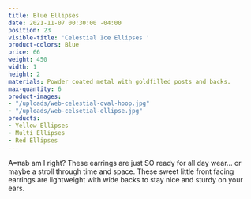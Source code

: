 ```yaml
---
title: Blue Ellipses
date: 2021-11-07 00:30:00 -04:00
position: 23
visible-title: 'Celestial Ice Ellipses '
product-colors: Blue
price: 66
weight: 450
width: 1
height: 2
materials: Powder coated metal with goldfilled posts and backs.
max-quantity: 6
product-images:
- "/uploads/web-celestial-oval-hoop.jpg"
- "/uploads/web-celsetial-ellipse.jpg"
products:
- Yellow Ellipses
- Multi Ellipses
- Red Ellipses
---
```


A=πab am I right? These earrings are just SO ready for all day wear... or maybe a stroll through time and space. These sweet little front facing earrings are lightweight with wide backs to stay nice and sturdy on your ears. 